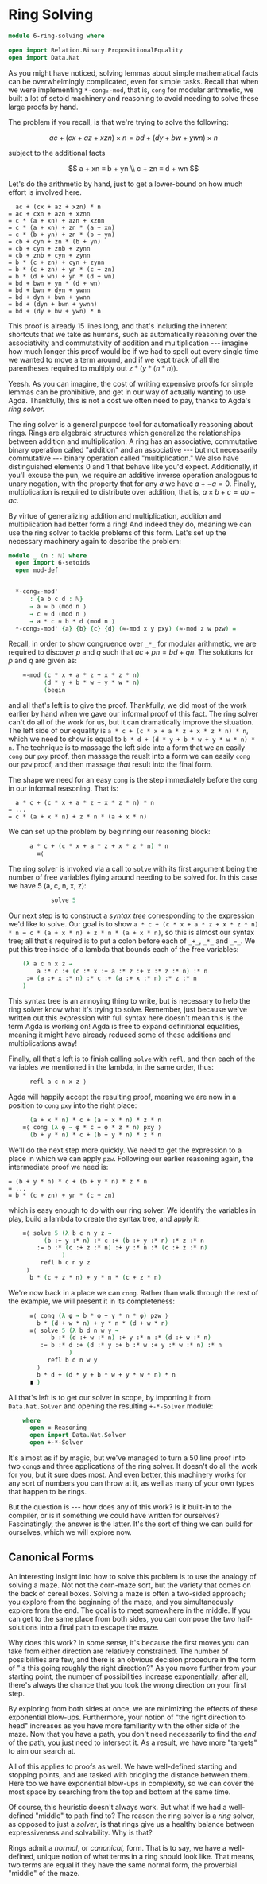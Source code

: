 # Ring Solving

```agda
module 6-ring-solving where

open import Relation.Binary.PropositionalEquality
open import Data.Nat
```

As you might have noticed, solving lemmas about simple mathematical facts can be
overwhelmingly complicated, even for simple tasks. Recall that when we were
implementing `*-cong₂-mod`, that is, `cong` for modular arithmetic, we built a
lot of setoid machinery and reasoning to avoid needing to solve these large
proofs by hand.

The problem if you recall, is that we're trying to solve the following:

$$
ac + (cx + az + xzn) \times n = bd + (dy + bw + ywn) \times n
$$

subject to the additional facts

$$
a + xn ≡ b + yn \\
c + zn ≡ d + wn
$$


Let's do the arithmetic by hand, just to get a lower-bound on how much effort is
involved here.

```arithmetic
  ac + (cx + az + xzn) * n
= ac + cxn + azn + xznn
= c * (a + xn) + azn + xznn
= c * (a + xn) + zn * (a + xn)
= c * (b + yn) + zn * (b + yn)
= cb + cyn + zn * (b + yn)
= cb + cyn + znb + zynn
= cb + znb + cyn + zynn
= b * (c + zn) + cyn + zynn
= b * (c + zn) + yn * (c + zn)
= b * (d + wn) + yn * (d + wn)
= bd + bwn + yn * (d + wn)
= bd + bwn + dyn + ywnn
= bd + dyn + bwn + ywnn
= bd + (dyn + bwn + ywnn)
= bd + (dy + bw + ywn) * n
```

This proof is already 15 lines long, and that's including the inherent shortcuts
that we take as humans, such as automatically reasoning over the associativity
and commutativity of addition and multiplication --- imagine how much longer
this proof would be if we had to spell out every single time we wanted to move a
term around, and if we kept track of all the parentheses required to multiply
out $z * (y * (n * n))$.

Yeesh. As you can imagine, the cost of writing expensive proofs for simple
lemmas can be prohibitive, and get in our way of actually wanting to use Agda.
Thankfully, this is not a cost we often need to pay, thanks to Agda's *ring
solver.*

The ring solver is a general purpose tool for automatically reasoning about
rings. Rings are algebraic structures which generalize the relationships between
addition and multiplication. A ring has an associative, commutative binary
operation called "addition" and an associative --- but not necessarily
commutative --- binary operation called "multiplication." We also have
distinguished elements 0 and 1 that behave like you'd expect. Additionally, if
you'll excuse the pun, we require an additive inverse operation analogous to
unary negation, with the property that for any $a$ we have $a + -a = 0$.
Finally, multiplication is required to distribute over addition, that is, $a
\times b + c = ab + ac$.

By virtue of generalizing addition and multiplication, addition and
multiplication had better form a ring! And indeed they do, meaning we can use
the ring solver to tackle problems of this form. Let's set up the necessary
machinery again to describe the problem:

```agda
module _ (n : ℕ) where
  open import 6-setoids
  open mod-def


  *-cong₂-mod'
      : {a b c d : ℕ}
      → a ≈ b ⟨mod n ⟩
      → c ≈ d ⟨mod n ⟩
      → a * c ≈ b * d ⟨mod n ⟩
  *-cong₂-mod' {a} {b} {c} {d} (≈-mod x y pxy) (≈-mod z w pzw) =
```

Recall, in order to show congruence over `_*_` for modular arithmetic, we are
required to discover $p$ and $q$ such that $ac + pn = bd + qn$. The solutions
for $p$ and $q$ are given as:

```agda
    ≈-mod (c * x + a * z + x * z * n)
          (d * y + b * w + y * w * n)
          (begin
```

and all that's left is to give the proof. Thankfully, we did most of the work
earlier by hand when we gave our informal proof of this fact. The ring solver
can't do all of the work for us, but it can dramatically improve the situation.
The left side of our equality is `a * c + (c * x + a * z + x * z * n) * n`,
which we need to show is equal to `b * d + (d * y + b * w + y * w * n) * n`. The
technique is to massage the left side into a form that we an easily `cong` our
`pxy` proof, then massage the reuslt into a form we can easily `cong` our `pzw`
proof, and then massage *that* result into the final form.

The shape we need for an easy `cong` is the step immediately before the `cong`
in our informal reasoning. That is:

```arithmetic
  a * c + (c * x + a * z + x * z * n) * n
= ...
= c * (a + x * n) + z * n * (a + x * n)
```

We can set up the problem by beginning our reasoning block:

```agda
      a * c + (c * x + a * z + x * z * n) * n
        ≡⟨
```

The ring solver is invoked via a call to `solve` with its first argument being
the number of free variables flying around needing to be solved for. In this
case we have 5 (a, c, n, x, z):

```agda
            solve 5
```

Our next step is to construct a *syntax tree* corresponding to the expression
we'd like to solve. Our goal is to show `a * c + (c * x + a * z + x * z * n) * n
= c * (a + x * n) + z * n * (a + x * n)`, so this is almost our syntax tree; all
that's required is to put a colon before each of `_+_`, `_*_` and `_=_`. We
put this tree inside of a lambda that bounds each of the free variables:

```agda
    (λ a c n x z →
        a :* c :+ (c :* x :+ a :* z :+ x :* z :* n) :* n
     := (a :+ x :* n) :* c :+ (a :+ x :* n) :* z :* n
    )
```

This syntax tree is an annoying thing to write, but is necessary to help the
ring solver know what it's trying to solve. Remember, just because we've written
out this expression with full syntax here doesn't mean this is the term Agda is
working on! Agda is free to expand definitional equalities, meaning it might
have already reduced some of these additions and multiplications away!

Finally, all that's left is to finish calling `solve` with `refl`, and then each
of the variables we mentioned in the lambda, in the same order, thus:

```agda
      refl a c n x z ⟩
```

Agda will happily accept the resulting proof, meaning we are now in a position
to `cong` `pxy` into the right place:

```agda
      (a + x * n) * c + (a + x * n) * z * n
    ≡⟨ cong (λ φ → φ * c + φ * z * n) pxy ⟩
      (b + y * n) * c + (b + y * n) * z * n
```

We'll do the next step more quickly. We need to get the expression to a place in
which we can apply `pzw`. Following our earlier reasoning again, the
intermediate proof we need is:

```arithmetic
= (b + y * n) * c + (b + y * n) * z * n
= ...
= b * (c + zn) + yn * (c + zn)
```

which is easy enough to do with our ring solver. We identify the variables in
play, build a lambda to create the syntax tree, and apply it:

```agda
    ≡⟨ solve 5 (λ b c n y z →
          (b :+ y :* n) :* c :+ (b :+ y :* n) :* z :* n
        := b :* (c :+ z :* n) :+ y :* n :* (c :+ z :* n)
               )
         refl b c n y z
     ⟩
      b * (c + z * n) + y * n * (c + z * n)
```

We're now back in a place we can `cong`. Rather than walk through the rest of
the example, we will present it in its completeness:

```agda
      ≡⟨ cong (λ φ → b * φ + y * n * φ) pzw ⟩
        b * (d + w * n) + y * n * (d + w * n)
      ≡⟨ solve 5 (λ b d n w y →
            b :* (d :+ w :* n) :+ y :* n :* (d :+ w :* n)
         := b :* d :+ (d :* y :+ b :* w :+ y :* w :* n) :* n
                 )
           refl b d n w y
        ⟩
        b * d + (d * y + b * w + y * w * n) * n
      ∎ )
```

All that's left is to get our solver in scope, by importing it from
`Data.Nat.Solver` and opening the resulting `+-*-Solver` module:

```agda
    where
      open ≡-Reasoning
      open import Data.Nat.Solver
      open +-*-Solver
```

It's almost as if by magic, but we've managed to turn a 50 line proof into two
`cong`s and three applications of the ring solver. It doesn't do all the work
for you, but it sure does most. And even better, this machinery works for any
sort of numbers you can throw at it, as well as many of your own types that
happen to be rings.

But the question is --- how does any of this work? Is it built-in to the
compiler, or is it something we could have written for ourselves?
Fascinatingly, the answer is the latter. It's the sort of thing we can build for
ourselves, which we will explore now.


## Canonical Forms

An interesting insight into how to solve this problem is to use the analogy of
solving a maze. Not not the corn-maze sort, but the variety that comes on the
back of cereal boxes. Solving a maze is often a two-sided approach; you explore
from the beginning of the maze, and you simultaneously explore from the end. The
goal is to meet somewhere in the middle. If you can get to the same place from
both sides, you can compose the two half-solutions into a final path to escape
the maze.

Why does this work? In some sense, it's because the first moves you can take
from either direction are relatively constrained. The number of possibilities
are few, and there is an obvious decision procedure in the form of "is this
going roughly the right direction?" As you move further from your starting
point, the number of possibilities increase exponentially; after all, there's
always the chance that you took the wrong direction on your first step.

By exploring from both sides at once, we are minimizing the effects of these
exponential blow-ups. Furthermore, your notion of "the right direction to head"
increases as you have more familiarity with the other side of the maze. Now that
you have a path, you don't need necessarily to find the *end* of the path, you
just need to intersect it. As a result, we have more "targets" to aim our search
at.

All of this applies to proofs as well. We have well-defined starting and
stopping points, and are tasked with bridging the distance between them. Here
too we have exponential blow-ups in complexity, so we can cover the most space
by searching from the top and bottom at the same time.

Of course, this heuristic doesn't always work. But what if we had a well-defined
"middle" to path find to? The reason the ring solver is a *ring* solver, as
opposed to just a *solver*, is that rings give us a healthy balance between
expressiveness and solvability. Why is that?

Rings admit a *normal*, or *canonical,* form. That is to say, we have a
well-defined, unique notion of what terms in a ring should look like. That
means, two terms are equal if they have the same normal form, the proverbial
"middle" of the maze.

